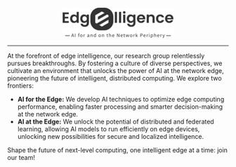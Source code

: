 <p align="center"><img style="width:50%;" src="logo.png" alt="Edgelligence"/></p>

---
At the forefront of edge intelligence, our research group relentlessly pursues breakthroughs. By fostering a culture of diverse perspectives, we cultivate an environment that unlocks the power of AI at the network edge, pioneering the future of intelligent, distributed computing. We explore two frontiers:
- **AI for the Edge:** We develop AI techniques to optimize edge computing performance, enabling faster processing and smarter decision-making at the network edge.
- **AI at the Edge:** We unlock the potential of distributed and federated learning, allowing AI models to run efficiently on edge devices, unlocking new possibilities for secure and localized intelligence.

Shape the future of next-level computing, one intelligent edge at a time: join our team!

<!--

## Hi there 👋

**Here are some ideas to get you started:**

🙋‍♀️ A short introduction - what is your organization all about?
🌈 Contribution guidelines - how can the community get involved?
👩‍💻 Useful resources - where can the community find your docs? Is there anything else the community should know?
🍿 Fun facts - what does your team eat for breakfast?
🧙 Remember, you can do mighty things with the power of [Markdown](https://docs.github.com/github/writing-on-github/getting-started-with-writing-and-formatting-on-github/basic-writing-and-formatting-syntax)
-->
